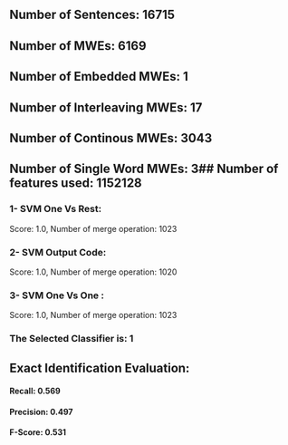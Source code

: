 ## Number of Sentences: 16715
## Number of MWEs: 6169

## Number of Embedded MWEs: 1

## Number of Interleaving MWEs: 17

## Number of Continous MWEs: 3043
## Number of Single Word MWEs: 3## Number of features used: 1152128

### 1- SVM One Vs Rest: 
Score: 1.0, Number of merge operation: 1023
### 2- SVM Output Code: 
Score: 1.0, Number of merge operation: 1020
### 3- SVM One Vs One : 
Score: 1.0, Number of merge operation: 1023
### The Selected Classifier is: 1
## Exact Identification Evaluation: 
#### Recall: 0.569
#### Precision: 0.497
#### F-Score: 0.531

